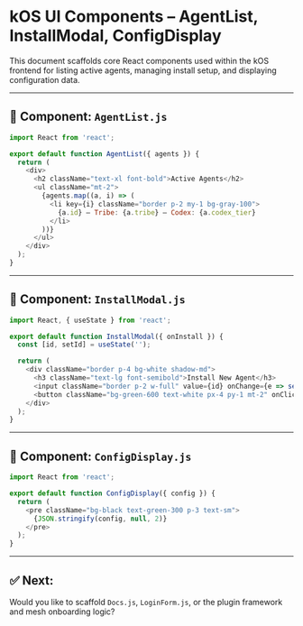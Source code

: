 # kOS UI Components – AgentList, InstallModal, ConfigDisplay

This document scaffolds core React components used within the kOS frontend for listing active agents, managing install setup, and displaying configuration data.

---

## 📁 Component: `AgentList.js`
```javascript
import React from 'react';

export default function AgentList({ agents }) {
  return (
    <div>
      <h2 className="text-xl font-bold">Active Agents</h2>
      <ul className="mt-2">
        {agents.map((a, i) => (
          <li key={i} className="border p-2 my-1 bg-gray-100">
            {a.id} – Tribe: {a.tribe} – Codex: {a.codex_tier}
          </li>
        ))}
      </ul>
    </div>
  );
}
```

---

## 📁 Component: `InstallModal.js`
```javascript
import React, { useState } from 'react';

export default function InstallModal({ onInstall }) {
  const [id, setId] = useState('');

  return (
    <div className="border p-4 bg-white shadow-md">
      <h3 className="text-lg font-semibold">Install New Agent</h3>
      <input className="border p-2 w-full" value={id} onChange={e => setId(e.target.value)} placeholder="agent.id.name" />
      <button className="bg-green-600 text-white px-4 py-1 mt-2" onClick={() => onInstall(id)}>Install</button>
    </div>
  );
}
```

---

## 📁 Component: `ConfigDisplay.js`
```javascript
import React from 'react';

export default function ConfigDisplay({ config }) {
  return (
    <pre className="bg-black text-green-300 p-3 text-sm">
      {JSON.stringify(config, null, 2)}
    </pre>
  );
}
```

---

## ✅ Next:
Would you like to scaffold `Docs.js`, `LoginForm.js`, or the plugin framework and mesh onboarding logic?

